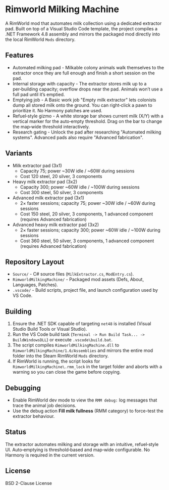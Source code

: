 ﻿# Rimworld Milking Machine

A RimWorld mod that automates milk collection using a dedicated extractor pad. Built on top of a Visual Studio Code template, the project compiles a .NET Framework 4.8 assembly and mirrors the packaged mod directly into the local RimWorld `Mods` directory.

## Features
- Automated milking pad - Milkable colony animals walk themselves to the extractor once they are full enough and finish a short session on the pad.
- Internal storage with capacity - The extractor stores milk up to a per‑building capacity; overflow drops near the pad. Animals won’t use a full pad until it’s emptied.
- Emptying job - A Basic work job "Empty milk extractor" lets colonists dump all stored milk onto the ground. You can right‑click a pawn to prioritize it. No Harmony patches are used.
- Refuel‑style gizmo - A white storage bar shows current milk (X/Y) with a vertical marker for the auto‑empty threshold. Drag on the bar to change the map‑wide threshold interactively.
- Research gating - Unlock the pad after researching "Automated milking systems". Advanced pads also require "Advanced fabrication".

## Variants
- Milk extractor pad (3x1)
  - Capacity 75; power ~30W idle / ~60W during sessions
  - Cost 120 steel, 20 silver, 3 components
- Heavy milk extractor pad (3x2)
  - Capacity 300; power ~60W idle / ~100W during sessions
  - Cost 300 steel, 50 silver, 3 components
- Advanced milk extractor pad (3x1)
  - 2× faster sessions; capacity 75; power ~30W idle / ~60W during sessions
  - Cost 150 steel, 20 silver, 3 components, 1 advanced component (requires Advanced fabrication)
- Advanced heavy milk extractor pad (3x2)
  - 2× faster sessions; capacity 300; power ~60W idle / ~100W during sessions
  - Cost 360 steel, 50 silver, 3 components, 1 advanced component (requires Advanced fabrication)

## Repository Layout
- `Source/` - C# source files (`MilkExtractor.cs`, `ModEntry.cs`).
- `RimworldMilkingMachine/` - Packaged mod assets (Defs, About, Languages, Patches).
- `.vscode/` - Build scripts, project file, and launch configuration used by VS Code.

## Building
1. Ensure the .NET SDK capable of targeting `net48` is installed (Visual Studio Build Tools or Visual Studio).
2. Run the VS Code build task (`Terminal -> Run Build Task... -> BuildWindowsDLL`) or execute `.vscode\build.bat`.
3. The script compiles `RimworldMilkingMachine.dll` to `RimworldMilkingMachine/1.6/Assemblies` and mirrors the entire mod folder into the Steam RimWorld `Mods` directory.
4. If RimWorld is running, the script looks for `RimworldMilkingMachine\.rmm_lock` in the target folder and aborts with a warning so you can close the game before copying.

## Debugging
- Enable RimWorld dev mode to view the `RMM debug:` log messages that trace the animal job decisions.
- Use the debug action **Fill milk fullness** (RMM category) to force-test the extractor behaviour.

## Status
The extractor automates milking and storage with an intuitive, refuel‑style UI. Auto‑emptying is threshold‑based and map‑wide configurable. No Harmony is required in the current version.

## License
BSD 2-Clause License

